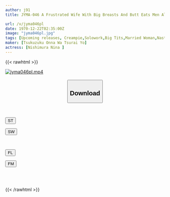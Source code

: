 ```yaml
---
author: j91
title: JYMA-046 A Frustrated Wife With Big Breasts And Butt Eats Men All Over Again. A Lewd Masochist Wife With A Voluptuous Body That Has A Monster Sexual Desire. A Lewd Wife With A Masochistic Slut's Proclivities Gets Wild. Nina Nishimura

url: /v/jyma046pl
date: 1970-12-22T02:35:00Z
image: "jyma046pl.jpg"
tags: [Upcoming releases, Creampie,Solowork,Big Tits,Married Woman,Nasty, Hardcore,BBW,Ultra-Huge Tits,Huge Butt	]
maker: [Tsukuzuku Onna Wa Tsurai Yo]
actress: [Nishimura Nina ]
---
```



{{< rawhtml >}}

<div class="video" data-videoid="pending_link.html">
    <a href="javascript:;">
        <img src="/v/jyma046pl/jyma046pl.jpg" width="WIDTH" height="HEIGHT" alt="jyma046pl.mp4" loading="lazy">
    </a>
</div>

<script type="text/javascript" src="https://j91.asia/asset/on-demand-pend.js"></script>

<br>
  <link rel="stylesheet" href="https://j91.asia/asset/bs5.css">
  
  <center>
  <button class="btn btn-primary" type="button" data-bs-toggle="collapse" data-bs-target=".multi-collapse" aria-expanded="false" aria-controls="multiCollapseExample1 multiCollapseExample2"><h2>Download</h2></button></center>
</p>
<div class="row">
  <div class="col">
    <div class="collapse multi-collapse" id="multiCollapseExample1">
      <div class="card card-body">
	      	      <br>
<div class="buttons">  
<p><a href="https://j91.asia/pending_link.html" target="_blank"><button class="btn-hover color-3"><i class="fa fa-download"></i> ST</button></a></p>
<p><a href="https://j91.asia/pending_link.html" target="_blank"><button class="btn-hover color-2"><i class="fa fa-download"></i> SW</button></a></p></div>
    </div>
  </div>
</div>
  <div class="col">
    <div class="collapse multi-collapse" id="multiCollapseExample2">
      <div class="card card-body">
	      <br>
<div class="buttons">
<p><a href="https://j91.asia/pending_link.html" target="_blank"><button class="btn-hover color-9"><i class="fa fa-download"></i> FL</button></a></p>
<p><a href="https://j91.asia/pending_link.html" target="_blank"><button class="btn-hover color-8"><i class="fa fa-download"></i> FM</button></a></p></div>
<br><br>
      </div>
    </div>
  </div>
</div>

{{< /rawhtml >}}